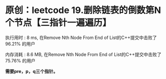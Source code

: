 # 原创：leetcode 19.删除链表的倒数第N个节点【三指针一遍遍历】

执行用时 : 8 ms, 在Remove Nth Node From End of List的C++提交中击败了96.21% 的用户

内存消耗 : 8.6 MB, 在Remove Nth Node From End of List的C++提交中击败了75.76% 的用户

**需要pre，p，q三个指针。**

 
